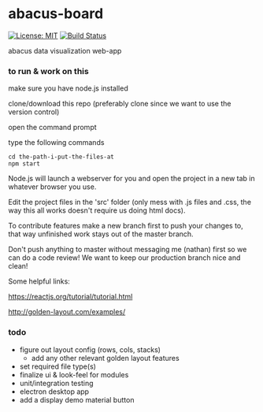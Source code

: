 # abacus-board
[![License: MIT](https://img.shields.io/badge/License-MIT-yellow.svg)](https://opensource.org/licenses/MIT)
[![Build Status](https://travis-ci.com/nmacadam/abacus-board.svg?token=ny5jLdMxZTMpHBEyrbcp&branch=master)](https://travis-ci.com/nmacadam/abacus-board)

 abacus data visualization web-app
 
### to run & work on this
make sure you have node.js installed

clone/download this repo (preferably clone since we want to use the version control)

open the command prompt

type the following commands
```
cd the-path-i-put-the-files-at
npm start
```
Node.js will launch a webserver for you and open the project in a new tab in whatever browser you use.

Edit the project files in the 'src' folder (only mess with .js files and .css, the way this all works doesn't require us doing html docs).

To contribute features make a new branch first to push your changes to, that way unfinished work stays out of the master branch.

Don't push anything to master without messaging me (nathan) first so we can do a code review! We want to keep our production branch nice and clean!

Some helpful links:

https://reactjs.org/tutorial/tutorial.html

http://golden-layout.com/examples/

### todo
- figure out layout config (rows, cols, stacks)
  - add any other relevant golden layout features
- set required file type(s)
- finalize ui & look-feel for modules
- unit/integration testing
- electron desktop app
- add a display demo material button
